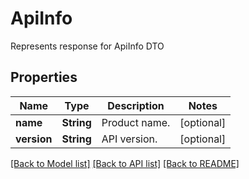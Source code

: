 ﻿
# ApiInfo
Represents response for ApiInfo  DTO

## Properties
Name | Type | Description | Notes
------------ | ------------- | ------------- | -------------
**name** | **String** | Product name. | [optional]
**version** | **String** | API version. | [optional]


[[Back to Model list]](../README.md#documentation-for-models) [[Back to API list]](../README.md#documentation-for-api-endpoints) [[Back to README]](../README.md)


